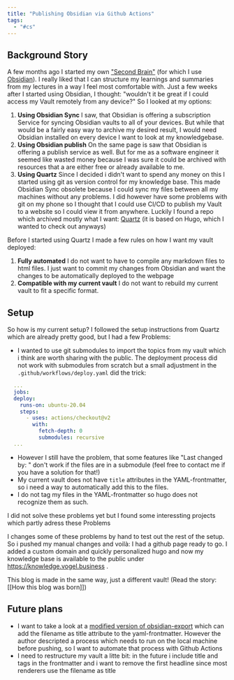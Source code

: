 ```yaml
---
title: "Publishing Obsidian via Github Actions"
tags: 
  - "#cs"
---
```


## Background Story
A few months ago I started my own ["Second Brain"](https://knowledge.vogel.business) (for which I use [Obsidian](https://obsidian.md)). I really liked that I can structure my learnings and summaries from my lectures in a way I feel most comfortable with.  Just a few weeks after I started using Obsidian, I thought: "wouldn't it be great if I could access my Vault remotely from any device?" So I looked at my options:

1. **Using Obsidian Sync**
   I saw, that Obsidian is offering a subscription Service for syncing Obsidian vaults to all of your devices. But while that would be a fairly easy way to archive my desired result, I would need Obsidian installed on every device I want to look at my knowledgebase.
2. **Using Obsidian publish**
   On the same page is saw that Obsidian is offering a publish service as well. But for me as a software engineer it seemed like wasted money because I was sure it could be archived with resources that a are either free or already available to me.
3. **Using Quartz**
   Since I decided i didn't want to spend any money on this I started using git as version control for my knowledge base. This made Obsidian Sync obsolete because I could sync my files between all my machines without any problems. I did however have some problems with git on my phone so I thought that I could use CI/CD to publish my Vault to a website so I could view it from anywhere.
   Luckily I found a repo which archived mostly what I want: [Quartz](https://github.com/jackyzha0/quartz) (it is based on Hugo, which I wanted to check out anyways)

Before I started using Quartz I made a few rules on how I want my vault deployed:
1. **Fully automated**
   I do not want to have to compile any markdown files to html files. I just want to commit my changes from Obsidian and want the changes to be automatically deployed to the webpage
2. **Compatible with my current vault**
   I do not want to rebuild my current vault to fit a specific format. 

## Setup
So how is my current setup?
I followed the setup instructions from Quartz which are already pretty good, but I had a few Problems:
- I wanted to use git submodules to import the topics from my vault which i think are worth sharing with the public. The deployment process did not work with submodules from scratch but a small adjustment in the `.github/workflows/deploy.yaml` did the trick:
```yaml
  ...
  jobs:
  deploy:
    runs-on: ubuntu-20.04
    steps:
      - uses: actions/checkout@v2
        with:
          fetch-depth: 0
          submodules: recursive
  ...
```

- However I still have the problem, that some features like "Last changed by: " don't work if the files are in a submodule (feel free to contact me if you have a solution for that!)
- My current vault does not have `title` attributes in the YAML-frontmatter, so i need a way to automatically add this to the files.
- I do not tag my files in the YAML-frontmatter so hugo does not recognize them as such.

I did not solve these problems yet but I found some interessting projects which partly adress these Problems

I changes some of these problems by hand to test out the rest of the setup. So i pushed my manual changes and voilà: I had a github page ready to go.
I added a custom domain and quickly personalized hugo and now my knowledge base is available to the public under https://knowledge.vogel.business .

This blog is made in the same way, just a different vault! (Read the story: [[How this blog was born]])

## Future plans
- I want to take a look at a [modified version of obsidian-export](https://github.com/brandonkboswell/obsidian-export/tree/title_frontmatter) which can add the filename as title attribute to the yaml-frontmatter. However the author descripted a process which needs to run on the local machine before pushing, so I want to automate that process with Github Actions
- I need to restructure my vault a litte bit: in the future i include title and tags in the frontmatter and i want to remove the first headline since most renderers use the filename as title